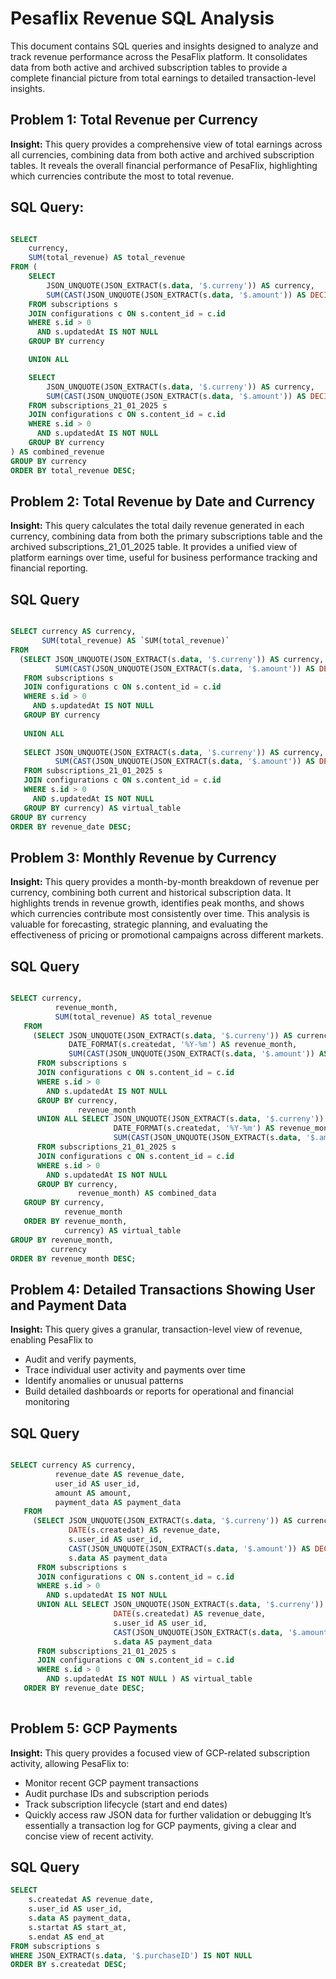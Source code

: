 # Pesaflix Revenue SQL Analysis

This document contains SQL queries and insights designed to analyze and track revenue performance across the PesaFlix platform.
It consolidates data from both active and archived subscription tables to provide a complete financial picture from total earnings to detailed transaction-level insights.



## Problem 1: Total Revenue per Currency

**Insight:** This query provides a comprehensive view of total earnings across all currencies, combining data from both active and archived subscription tables.
It reveals the overall financial performance of PesaFlix, highlighting which currencies contribute the most to total revenue.

## SQL Query: 

```sql

SELECT 
    currency,
    SUM(total_revenue) AS total_revenue
FROM (
    SELECT 
        JSON_UNQUOTE(JSON_EXTRACT(s.data, '$.curreny')) AS currency,
        SUM(CAST(JSON_UNQUOTE(JSON_EXTRACT(s.data, '$.amount')) AS DECIMAL)) AS total_revenue
    FROM subscriptions s
    JOIN configurations c ON s.content_id = c.id
    WHERE s.id > 0
      AND s.updatedAt IS NOT NULL
    GROUP BY currency

    UNION ALL

    SELECT 
        JSON_UNQUOTE(JSON_EXTRACT(s.data, '$.curreny')) AS currency,
        SUM(CAST(JSON_UNQUOTE(JSON_EXTRACT(s.data, '$.amount')) AS DECIMAL)) AS total_revenue
    FROM subscriptions_21_01_2025 s
    JOIN configurations c ON s.content_id = c.id
    WHERE s.id > 0
      AND s.updatedAt IS NOT NULL
    GROUP BY currency
) AS combined_revenue
GROUP BY currency
ORDER BY total_revenue DESC;

```

## Problem 2: Total Revenue by Date and Currency

**Insight:** This query calculates the total daily revenue generated in each currency, combining data from both the primary subscriptions table and the archived subscriptions_21_01_2025 table. 
It provides a unified view of platform earnings over time, useful for business performance tracking and financial reporting.

## SQL Query 

```sql

SELECT currency AS currency,
       SUM(total_revenue) AS `SUM(total_revenue)`
FROM
  (SELECT JSON_UNQUOTE(JSON_EXTRACT(s.data, '$.curreny')) AS currency,
          SUM(CAST(JSON_UNQUOTE(JSON_EXTRACT(s.data, '$.amount')) AS DECIMAL)) AS total_revenue
   FROM subscriptions s
   JOIN configurations c ON s.content_id = c.id
   WHERE s.id > 0
     AND s.updatedAt IS NOT NULL
   GROUP BY currency
   
   UNION ALL
   
   SELECT JSON_UNQUOTE(JSON_EXTRACT(s.data, '$.curreny')) AS currency,
          SUM(CAST(JSON_UNQUOTE(JSON_EXTRACT(s.data, '$.amount')) AS DECIMAL)) AS total_revenue
   FROM subscriptions_21_01_2025 s
   JOIN configurations c ON s.content_id = c.id
   WHERE s.id > 0
     AND s.updatedAt IS NOT NULL
   GROUP BY currency) AS virtual_table
GROUP BY currency
ORDER BY revenue_date DESC; 

```

## Problem 3: Monthly Revenue by Currency

**Insight:** This query provides a month-by-month breakdown of revenue per currency, combining both current and historical subscription data.
It highlights trends in revenue growth, identifies peak months, and shows which currencies contribute most consistently over time.
This analysis is valuable for forecasting, strategic planning, and evaluating the effectiveness of pricing or promotional campaigns across different markets.


## SQL Query

```sql

SELECT currency,
          revenue_month,
          SUM(total_revenue) AS total_revenue
   FROM
     (SELECT JSON_UNQUOTE(JSON_EXTRACT(s.data, '$.curreny')) AS currency,
             DATE_FORMAT(s.createdat, '%Y-%m') AS revenue_month,
             SUM(CAST(JSON_UNQUOTE(JSON_EXTRACT(s.data, '$.amount')) AS DECIMAL)) AS total_revenue
      FROM subscriptions s
      JOIN configurations c ON s.content_id = c.id
      WHERE s.id > 0
        AND s.updatedAt IS NOT NULL
      GROUP BY currency,
               revenue_month
      UNION ALL SELECT JSON_UNQUOTE(JSON_EXTRACT(s.data, '$.curreny')) AS currency,
                       DATE_FORMAT(s.createdat, '%Y-%m') AS revenue_month,
                       SUM(CAST(JSON_UNQUOTE(JSON_EXTRACT(s.data, '$.amount')) AS DECIMAL)) AS total_revenue
      FROM subscriptions_21_01_2025 s
      JOIN configurations c ON s.content_id = c.id
      WHERE s.id > 0
        AND s.updatedAt IS NOT NULL
      GROUP BY currency,
               revenue_month) AS combined_data
   GROUP BY currency,
            revenue_month
   ORDER BY revenue_month,
            currency) AS virtual_table
GROUP BY revenue_month,
         currency
ORDER BY revenue_month DESC;

```

## Problem 4: Detailed Transactions Showing User and Payment Data

**Insight:** This query gives a granular, transaction-level view of revenue, enabling PesaFlix to
- Audit and verify payments, 
- Trace individual user activity and payments over time
- Identify anomalies or unusual patterns
- Build detailed dashboards or reports for operational and financial monitoring
  
## SQL Query

```sql

SELECT currency AS currency,
          revenue_date AS revenue_date,
          user_id AS user_id,
          amount AS amount,
          payment_data AS payment_data
   FROM
     (SELECT JSON_UNQUOTE(JSON_EXTRACT(s.data, '$.curreny')) AS currency,
             DATE(s.createdat) AS revenue_date,
             s.user_id AS user_id,
             CAST(JSON_UNQUOTE(JSON_EXTRACT(s.data, '$.amount')) AS DECIMAL) AS amount,
             s.data AS payment_data
      FROM subscriptions s
      JOIN configurations c ON s.content_id = c.id
      WHERE s.id > 0
        AND s.updatedAt IS NOT NULL
      UNION ALL SELECT JSON_UNQUOTE(JSON_EXTRACT(s.data, '$.curreny')) AS currency,
                       DATE(s.createdat) AS revenue_date,
                       s.user_id AS user_id,
                       CAST(JSON_UNQUOTE(JSON_EXTRACT(s.data, '$.amount')) AS DECIMAL) AS amount,
                       s.data AS payment_data
      FROM subscriptions_21_01_2025 s
      JOIN configurations c ON s.content_id = c.id
      WHERE s.id > 0
        AND s.updatedAt IS NOT NULL ) AS virtual_table
   ORDER BY revenue_date DESC; 
        
```

## Problem 5: GCP Payments

**Insight:** This query provides a focused view of GCP-related subscription activity, allowing PesaFlix to:
- Monitor recent GCP payment transactions
- Audit purchase IDs and subscription periods
- Track subscription lifecycle (start and end dates)
- Quickly access raw JSON data for further validation or debugging
It’s essentially a transaction log for GCP payments, giving a clear and concise view of recent activity.

## SQL Query

```sql
SELECT 
    s.createdat AS revenue_date,
    s.user_id AS user_id,
    s.data AS payment_data,
    s.startat AS start_at,
    s.endat AS end_at
FROM subscriptions s
WHERE JSON_EXTRACT(s.data, '$.purchaseID') IS NOT NULL
ORDER BY s.createdat DESC;

```
